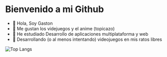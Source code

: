 # Bienvenido a mi Github

- 👋 Hola, Soy Gaston
- 👀 Me gustan los videjuegos y el anime (topicazo)
- 🌱 He estudiado Desarrollo de aplicaciones multiplataforma y web
- 🤖 Desarrollando (o al menos intentando) videojuegos en mis ratos libres

![Top Langs](https://github-readme-stats.vercel.app/api/top-langs/?username=anuraghazra&size_weight=0.5&count_weight=0.5)

<!---
GastonTH/GastonTH is a ✨ special ✨ repository because its `README.md` (this file) appears on your GitHub profile.
You can click the Preview link to take a look at your changes.
--->
